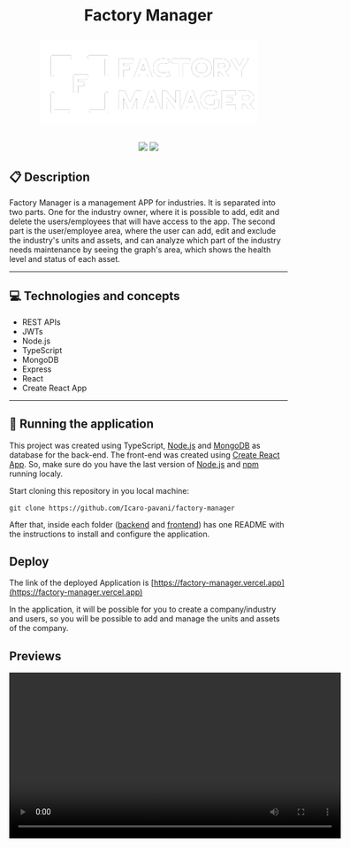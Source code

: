 # <p align = "center"> Factory Manager </p>

<div align = "center">
<img src="./front-end/public/logo.png" alt="logo" style="height: 150px"/>
</div>
<br>

<p align = "center">
   <img src="https://img.shields.io/badge/author-Icaro Pavani-4dae71?style=flat-square" />
   <img src="https://img.shields.io/github/languages/count/Icaro-pavani/factory-manager?color=4dae71&style=flat-square" />
</p>

## :clipboard: Description

Factory Manager is a management APP for industries. It is separated into two parts. One for the industry owner, where it is possible to add, edit and delete the users/employees that will have access to the app. The second part is the user/employee area, where the user can add, edit and exclude the industry's units and assets, and can analyze which part of the industry needs maintenance by seeing the graph's area, which shows the health level and status of each asset.

---

## :computer: Technologies and concepts

- REST APIs
- JWTs
- Node.js
- TypeScript
- MongoDB
- Express
- React
- Create React App

---

## 🏁 Running the application

This project was created using TypeScript, [Node.js](https://nodejs.org/en/download/) and [MongoDB](https://www.mongodb.com/) as database for the back-end. The front-end was created using [Create React App](https://github.com/facebook/create-react-app). So, make sure do you have the last version of [Node.js](https://nodejs.org/en/download/) and [npm](https://www.npmjs.com/) running localy.

Start cloning this repository in you local machine:

```
git clone https://github.com/Icaro-pavani/factory-manager
```

After that, inside each folder ([backend](https://github.com/Icaro-pavani/factory-manager/tree/main/back-end) and [frontend](https://github.com/Icaro-pavani/factory-manager/tree/main/front-end)) has one README with the instructions to install and configure the application.

## Deploy

The link of the deployed Application is [https://factory-manager.vercel.app](https://factory-manager.vercel.app)

In the application, it will be possible for you to create a company/industry and users, so you will be possible to add and manage the units and assets of the company.

## Previews

<div align="center">
   <video width="600px" control>
      <source src="https://user-images.githubusercontent.com/40708278/195178708-68323b3e-0c6d-4aed-a7a1-579e1fab335e.mp4" type="video/mp4"/>
   </video>
</div>




